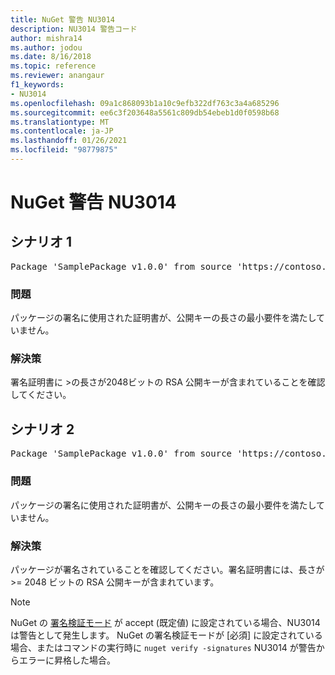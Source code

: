 ```yaml
---
title: NuGet 警告 NU3014
description: NU3014 警告コード
author: mishra14
ms.author: jodou
ms.date: 8/16/2018
ms.topic: reference
ms.reviewer: anangaur
f1_keywords:
- NU3014
ms.openlocfilehash: 09a1c868093b1a10c9efb322df763c3a4a685296
ms.sourcegitcommit: ee6c3f203648a5561c809db54ebeb1d0f0598b68
ms.translationtype: MT
ms.contentlocale: ja-JP
ms.lasthandoff: 01/26/2021
ms.locfileid: "98779875"
---
```

# <a name="nuget-warning-nu3014"></a>NuGet 警告 NU3014

## <a name="scenario-1"></a>シナリオ 1

<pre>Package 'SamplePackage v1.0.0' from source 'https://contoso.com/index.json': The signing certificate does not meet a minimum public key length requirement.</pre>

### <a name="issue"></a>問題

パッケージの署名に使用された証明書が、公開キーの長さの最小要件を満たしていません。


### <a name="solution"></a>解決策

署名証明書に >の長さが2048ビットの RSA 公開キーが含まれていることを確認してください。



## <a name="scenario-2"></a>シナリオ 2

<pre>Package 'SamplePackage v1.0.0' from source 'https://contoso.com/index.json': The primary signature's certificate does not meet a minimum public key length requirement.</pre>

### <a name="issue"></a>問題

パッケージの署名に使用された証明書が、公開キーの長さの最小要件を満たしていません。


### <a name="solution"></a>解決策

パッケージが署名されていることを確認してください。署名証明書には、長さが >= 2048 ビットの RSA 公開キーが含まれています。


> [!Note]
> NuGet の [署名検証モード](../../consume-packages/installing-signed-packages.md#configure-package-signature-requirements) が accept (既定値) に設定されている場合、NU3014 は警告として発生します。 NuGet の署名検証モードが [必須] に設定されている場合、またはコマンドの実行時に `nuget verify -signatures` NU3014 が警告からエラーに昇格した場合。 
